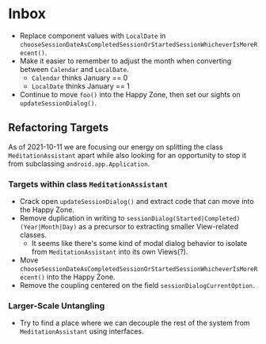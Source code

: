 # Inbox

- Replace component values with `LocalDate` in `chooseSessionDateAsCompletedSessionOrStartedSessionWhicheverIsMoreRecent()`.
- Make it easier to remember to adjust the month when converting between `Calendar` and `LocalDate`.
  - `Calendar` thinks January == 0
  - `LocalDate` thinks January == 1
- Continue to move `foo()` into the Happy Zone, then set our sights on `updateSessionDialog()`.

## Refactoring Targets

As of 2021-10-11 we are focusing our energy on splitting the class `MeditationAssistant` apart while also looking for
an opportunity to stop it from subclassing `android.app.Application`.

### Targets within class `MeditationAssistant`

- Crack open `updateSessionDialog()` and extract code that can move into the Happy Zone.
- Remove duplication in writing to `sessionDialog(Started|Completed)(Year|Month|Day)` as a precursor to extracting smaller View-related classes.
  - It seems like there's some kind of modal dialog behavior to isolate from `MeditationAssistant` into its own Views(?).
- Move `chooseSessionDateAsCompletedSessionOrStartedSessionWhicheverIsMoreRecent()` into the Happy Zone.
- Remove the coupling centered on the field `sessionDialogCurrentOption`.

### Larger-Scale Untangling

- Try to find a place where we can decouple the rest of the system from `MeditationAssistant` using interfaces.
